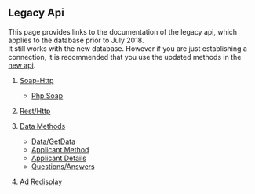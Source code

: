 ## Legacy Api

This page provides links to the documentation of the legacy api, which applies to the database prior to July 2018.  
It still works with the new database. However if you are just establishing a connection, it is recommended 
that you use the updated methods in the [new api](../api/Api-Documents.0.md).

1. [Soap-Http](SOAP.1.md)
    * [Php Soap](Php-Soap.2.md)

2. [Rest/Http](HTTP-REST.3.md)

3. [Data Methods](data_objects)
    + [Data/GetData](getdata)
    + [Applicant Method](applicant_method)
    + [Applicant Details](applicant_details)
    + [Questions/Answers](questions_answers)

4. [Ad Redisplay](ad_display)